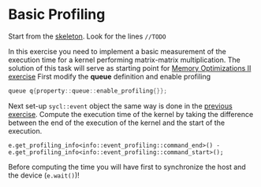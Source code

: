 # Basic Profiling


Start from the [skeleton](naive.cpp).  Look for the lines `//TODO`

In this exercise you need to implement a basic measurement of the execution time for a kernel performing matrix-matrix multiplication. The solution of this task will serve as starting point for [Memory Optimizations II exercise](../04-matrix-matrix-mul/)
First modify the **queue** definition and enable profiling
```cpp
queue q{property::queue::enable_profiling{}};
```
Next set-up `sycl::event` object the same way is done in the [previous exercise](/exercises/sycl/03-axpy/). Compute the execution time of the kernel by taking the difference between the end of the execution of the kernel and the start of the execution.
```
e.get_profiling_info<info::event_profiling::command_end>() - e.get_profiling_info<info::event_profiling::command_start>();
```
Before computing the time you will have first to synchronize the host and the device (`e.wait()`)!
